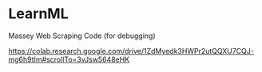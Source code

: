 # LearnML

Massey Web Scraping Code (for debugging)

https://colab.research.google.com/drive/1ZdMyedk3HWPr2utQQXU7CQJ-mg6h9tIm#scrollTo=3vJsw5648eHK
